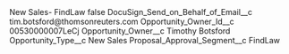 <?xml version="1.0" encoding="UTF-8"?>
<CustomMetadata xmlns="http://soap.sforce.com/2006/04/metadata" xmlns:xsi="http://www.w3.org/2001/XMLSchema-instance" xmlns:xsd="http://www.w3.org/2001/XMLSchema">
    <label>New Sales- FindLaw</label>
    <protected>false</protected>
    <values>
        <field>DocuSign_Send_on_Behalf_of_Email__c</field>
        <value xsi:type="xsd:string">tim.botsford@thomsonreuters.com</value>
    </values>
    <values>
        <field>Opportunity_Owner_Id__c</field>
        <value xsi:type="xsd:string">00530000007LeCj</value>
    </values>
    <values>
        <field>Opportunity_Owner__c</field>
        <value xsi:type="xsd:string">Timothy Botsford</value>
    </values>
    <values>
        <field>Opportunity_Type__c</field>
        <value xsi:type="xsd:string">New Sales</value>
    </values>
    <values>
        <field>Proposal_Approval_Segment__c</field>
        <value xsi:type="xsd:string">FindLaw</value>
    </values>
</CustomMetadata>
